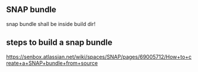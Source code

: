 ## SNAP bundle
snap bundle shall be inside build dir!

## steps to build a snap bundle
https://senbox.atlassian.net/wiki/spaces/SNAP/pages/69005712/How+to+create+a+SNAP+bundle+from+source
